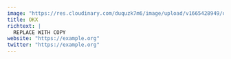 ```yaml
---
image: "https://res.cloudinary.com/duquzk7m6/image/upload/v1665428949/okx_fm792m.png"
title: OKX
richtext: |
  REPLACE WITH COPY
website: "https://example.org"
twitter: "https://example.org"
---
```

